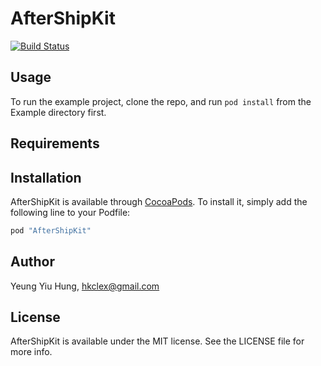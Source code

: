 # AfterShipKit

[![Build Status](https://travis-ci.org/darkcl/ZHyL0bdqoEa-OGnevHYlwg.svg?branch=master)](https://travis-ci.org/darkcl/ZHyL0bdqoEa-OGnevHYlwg)

## Usage

To run the example project, clone the repo, and run `pod install` from the Example directory first.

## Requirements

## Installation

AfterShipKit is available through [CocoaPods](http://cocoapods.org). To install
it, simply add the following line to your Podfile:

```ruby
pod "AfterShipKit"
```

## Author

Yeung Yiu Hung, hkclex@gmail.com

## License

AfterShipKit is available under the MIT license. See the LICENSE file for more info.
